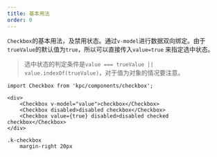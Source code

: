 ```yaml
---
title: 基本用法
order: 0
---
```


`Checkbox`的基本用法，及禁用状态。通过`v-model`进行数据双向绑定。由于`trueValue`的默认值为`true`，所以可以直接传入`value=true`
来指定选中状态。

> 选中状态的判定条件是`value === trueValue || value.indexOf(trueValue)`，对于值为对象的情况要注意。

```vdt
import Checkbox from 'kpc/components/checkbox';

<div>
    <Checkbox v-model="value">checkbox</Checkbox>
    <Checkbox disabled>disabled checkbox</Checkbox>
    <Checkbox value={true} disabled>disabled checked checkbox</Checkbox>
</div>
```

```styl
.k-checkbox
    margin-right 20px
```
